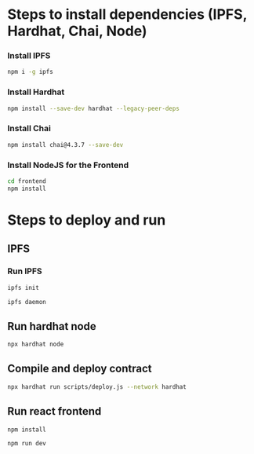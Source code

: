 # Steps to install dependencies (IPFS, Hardhat, Chai, Node)
### Install IPFS
```bash
npm i -g ipfs
```
### Install Hardhat
```bash
npm install --save-dev hardhat --legacy-peer-deps
```
### Install Chai
```bash
npm install chai@4.3.7 --save-dev
```
### Install NodeJS for the Frontend
```bash
cd frontend
npm install
```

# Steps to deploy and run
## IPFS
### Run IPFS
```bash
ipfs init
```
```bash
ipfs daemon
```
## Run hardhat node
```bash
npx hardhat node
```
## Compile and deploy contract
```bash
npx hardhat run scripts/deploy.js --network hardhat
```
## Run react frontend
```bash
npm install
```
```bash 
npm run dev
```

